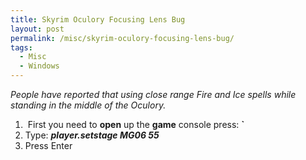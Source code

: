 ```yaml
---
title: Skyrim Oculory Focusing Lens Bug
layout: post
permalink: /misc/skyrim-oculory-focusing-lens-bug/
tags:
  - Misc
  - Windows
---
```

_People have reported that using close range Fire and Ice spells while standing in the middle of the Oculory._

  1.  First you need to **open** up the **game** console press: **\`**
  2. Type: **_player.setstage MG06 55_**
  3. Press Enter

